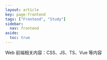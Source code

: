 ```yaml
---
layout: article
key: page-frontend
tags: ["Frontend", "Study"]
sidebar:
  nav: frontend
aside:
  toc: true  
---
```


Web 前端相关内容：CSS、JS、TS、Vue 等内容